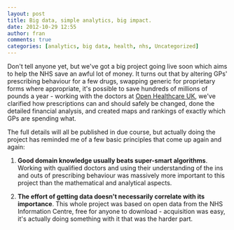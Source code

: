 ```yaml
---
layout: post
title: Big data, simple analytics, big impact.
date: 2012-10-29 12:55
author: fran
comments: true
categories: [analytics, big data, health, nhs, Uncategorized]
---
```

Don't tell anyone yet, but we've got a big project going live soon which aims to help the NHS save an awful lot of money. It turns out that by altering GPs' prescribing behaviour for a few drugs, swapping generic for proprietary forms where appropriate, it's possible to save hundreds of millions of pounds a year - working with the doctors at <a href="http://www.openhealthcare.org.uk/">Open Healthcare UK</a>, we've clarified how prescriptions can and should safely be changed, done the detailed financial analysis, and created maps and rankings of exactly which GPs are spending what.
<!--more-->

The full details will all be published in due course, but actually doing the project has reminded me of a few basic principles that come up again and again:

1. <strong>Good domain knowledge usually beats super-smart algorithms</strong>. Working with qualified doctors and using their understanding of the ins and outs of prescribing behaviour was massively more important to this project than the mathematical and analytical aspects.

2. <strong>The effort of getting data doesn't necessarily correlate with its importance</strong>. This whole project was based on open data from the NHS Information Centre, free for anyone to download - acquisition was easy, it's actually doing something with it that was the harder part.
